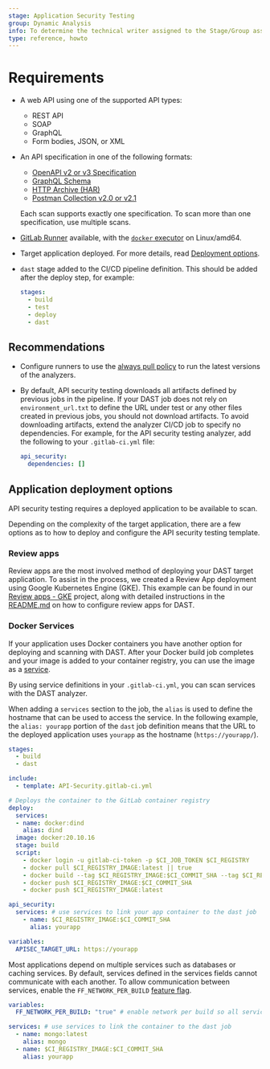 ```yaml
---
stage: Application Security Testing
group: Dynamic Analysis
info: To determine the technical writer assigned to the Stage/Group associated with this page, see https://handbook.gitlab.com/handbook/product/ux/technical-writing/#assignments
type: reference, howto
---
```


# Requirements

- A web API using one of the supported API types:
  - REST API
  - SOAP
  - GraphQL
  - Form bodies, JSON, or XML
- An API specification in one of the following formats:
  - [OpenAPI v2 or v3 Specification](enabling_the_analyzer.md#openapi-specification)
  - [GraphQL Schema](enabling_the_analyzer.md#graphql-schema)
  - [HTTP Archive (HAR)](enabling_the_analyzer.md#http-archive-har)
  - [Postman Collection v2.0 or v2.1](enabling_the_analyzer.md#postman-collection)

  Each scan supports exactly one specification. To scan more than one specification, use multiple scans.
- [GitLab Runner](../../../../ci/runners/index.md) available, with the
  [`docker` executor](https://docs.gitlab.com/runner/executors/docker.html) on Linux/amd64.
- Target application deployed. For more details, read [Deployment options](#application-deployment-options).
- `dast` stage added to the CI/CD pipeline definition. This should be added after the deploy step, for example:

  ```yaml
  stages:
    - build
    - test
    - deploy
    - dast
  ```

## Recommendations

- Configure runners to use the [always pull policy](https://docs.gitlab.com/runner/executors/docker.html#using-the-always-pull-policy) to run the latest versions of the analyzers.
- By default, API security testing downloads all artifacts defined by previous jobs in the pipeline.
  If your DAST job does not rely on `environment_url.txt` to define the URL under test or any other
  files created in previous jobs, you should not download artifacts. To avoid downloading artifacts,
  extend the analyzer CI/CD job to specify no dependencies. For example, for the API security
  testing analyzer, add the following to your `.gitlab-ci.yml` file:

  ```yaml
  api_security:
    dependencies: []
  ```

## Application deployment options

API security testing requires a deployed application to be available to scan.

Depending on the complexity of the target application, there are a few options as to how to deploy and configure
the API security testing template.

### Review apps

Review apps are the most involved method of deploying your DAST target application. To assist in the process,
we created a Review App deployment using Google Kubernetes Engine (GKE). This example can be found in our
[Review apps - GKE](https://gitlab.com/gitlab-org/security-products/demos/dast/review-app-gke) project, along with detailed
instructions in the [README.md](https://gitlab.com/gitlab-org/security-products/demos/dast/review-app-gke/-/blob/master/README.md)
on how to configure review apps for DAST.

### Docker Services

If your application uses Docker containers you have another option for deploying and scanning with DAST.
After your Docker build job completes and your image is added to your container registry, you can use the image as a
[service](../../../../ci/services/index.md).

By using service definitions in your `.gitlab-ci.yml`, you can scan services with the DAST analyzer.

When adding a `services` section to the job, the `alias` is used to define the hostname that can be used to access the service. In the following example, the `alias: yourapp` portion of the `dast` job definition means that the URL to the deployed application uses `yourapp` as the hostname (`https://yourapp/`).

```yaml
stages:
  - build
  - dast

include:
  - template: API-Security.gitlab-ci.yml

# Deploys the container to the GitLab container registry
deploy:
  services:
  - name: docker:dind
    alias: dind
  image: docker:20.10.16
  stage: build
  script:
    - docker login -u gitlab-ci-token -p $CI_JOB_TOKEN $CI_REGISTRY
    - docker pull $CI_REGISTRY_IMAGE:latest || true
    - docker build --tag $CI_REGISTRY_IMAGE:$CI_COMMIT_SHA --tag $CI_REGISTRY_IMAGE:latest .
    - docker push $CI_REGISTRY_IMAGE:$CI_COMMIT_SHA
    - docker push $CI_REGISTRY_IMAGE:latest

api_security:
  services: # use services to link your app container to the dast job
    - name: $CI_REGISTRY_IMAGE:$CI_COMMIT_SHA
      alias: yourapp

variables:
  APISEC_TARGET_URL: https://yourapp
```

Most applications depend on multiple services such as databases or caching services. By default, services defined in the services fields cannot communicate
with each another. To allow communication between services, enable the `FF_NETWORK_PER_BUILD` [feature flag](https://docs.gitlab.com/runner/configuration/feature-flags.html#available-feature-flags).

```yaml
variables:
  FF_NETWORK_PER_BUILD: "true" # enable network per build so all services can communicate on the same network

services: # use services to link the container to the dast job
  - name: mongo:latest
    alias: mongo
  - name: $CI_REGISTRY_IMAGE:$CI_COMMIT_SHA
    alias: yourapp
```
